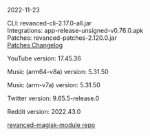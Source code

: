 2022-11-23
  
CLI: revanced-cli-2.17.0-all.jar  
Integrations: app-release-unsigned-v0.76.0.apk  
Patches: revanced-patches-2.120.0.jar  
[Patches Changelog](https://github.com/revanced/revanced-patches/releases/tag/v2.120.0)  

YouTube version: 17.45.36  

Music (arm64-v8a) version: 5.31.50  

Music (arm-v7a) version: 5.31.50  

Twitter version: 9.65.5-release.0  

Reddit version: 2022.43.0  

[revanced-magisk-module repo](https://github.com/j-hc/revanced-magisk-module)
